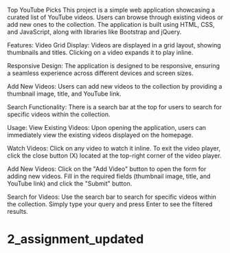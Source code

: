 Top YouTube Picks
This project is a simple web application showcasing a curated list of YouTube videos. Users can browse through existing videos or add new ones to the collection. The application is built using HTML, CSS, and JavaScript, along with libraries like Bootstrap and jQuery.

Features:
Video Grid Display: Videos are displayed in a grid layout, showing thumbnails and titles. Clicking on a video expands it to play inline.

Responsive Design: The application is designed to be responsive, ensuring a seamless experience across different devices and screen sizes.

Add New Videos: Users can add new videos to the collection by providing a thumbnail image, title, and YouTube link.

Search Functionality: There is a search bar at the top for users to search for specific videos within the collection.

Usage:
View Existing Videos: Upon opening the application, users can immediately view the existing videos displayed on the homepage.

Watch Videos: Click on any video to watch it inline. To exit the video player, click the close button (X) located at the top-right corner of the video player.

Add New Videos: Click on the "Add Video" button to open the form for adding new videos. Fill in the required fields (thumbnail image, title, and YouTube link) and click the "Submit" button.

Search for Videos: Use the search bar to search for specific videos within the collection. Simply type your query and press Enter to see the filtered results.




# 2_assignment_updated

